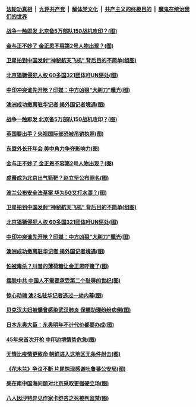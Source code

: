 

####  [法轮功真相](../../../../basic/blob/master/README.md?t=09110802) &nbsp;|&nbsp; [九评共产党](../../../../9ping.md/blob/master/README.md?t=09110802) &nbsp;|&nbsp; [解体党文化](../../../../jtdwh.md/blob/master/README.md?t=09110802)  &nbsp;|&nbsp; [共产主义的终极目的](../../../../gczydzjmd.md/blob/master/README.md?t=09110802) &nbsp;|&nbsp; [魔鬼在统治我们的世界](../../../../mgztzwmdsj.md/blob/master/README.md?t=09110802) 

#### [战争一触即发 北京备5万部队150战机攻印？(图)](../pages/p9/945728.md?t=09110802) 

#### [金与正不妙了 金正恩不容第2号人物出现？(图)](../pages/p9/945709.md?t=09110802) 

#### [卫星拍到中国发射“神秘航天飞机” 背后目的不简单(组图)](../pages/p9/945681.md?t=09110802) 

#### [北京猖獗侵犯人权 60多国321团体吁UN惩处(图)](../pages/p9/945639.md?t=09110802) 

#### [中印冲突谁先开枪？印媒：中方凶狠“大剃刀”曝光(图)](../pages/p9/945633.md?t=09110802) 

#### [澳洲成功撤离驻华记者 揭外国记者境遇(图)](../pages/p9/945582.md?t=09110802) 

#### [战争一触即发 北京备5万部队150战机攻印？(图)](../pages/p9/945728.md?t=09110802) 

#### [英国要出手？央视国际部恐被吊销执照(图)](../pages/p9/945725.md?t=09110802) 

#### [东盟外长开年会 美中角力争夺影响力(图)](../pages/p9/945723.md?t=09110802) 

#### [金与正不妙了 金正恩不容第2号人物出现？(图)](../pages/p9/945709.md?t=09110802) 

#### [成蕾成为北京出气箭靶？赵立坚公布罪名(图)](../pages/p9/945637.md?t=09110802) 

#### [波兰公布安全法草案 华为5G又打水漂？(图)](../pages/p9/945683.md?t=09110802) 

#### [卫星拍到中国发射“神秘航天飞机” 背后目的不简单(组图)](../pages/p9/945681.md?t=09110802) 

#### [北京猖獗侵犯人权 60多国321团体吁UN惩处(图)](../pages/p9/945639.md?t=09110802) 

#### [中印冲突谁先开枪？印媒：中方凶狠“大剃刀”曝光(图)](../pages/p9/945633.md?t=09110802) 

#### [澳洲成功撤离驻华记者 揭外国记者境遇(图)](../pages/p9/945582.md?t=09110802) 

#### [怕被毒杀？川普的薄荷糖让金正恩吓傻了(图)](../pages/p9/945547.md?t=09110802) 

#### [摆脱中共 中国人不需要承受第二个耻辱的世纪(图)](../pages/p9/945598.md?t=09110802) 

#### [惊心动魄 澳2名驻华记者逃过一劫内幕(图)](../pages/p9/945539.md?t=09110802) 

#### [贝克汉夫妇被爆曾感染武汉肺炎 保镖助理纷纷病倒(图)](../pages/p9/945545.md?t=09110802) 

#### [日本东奥大臣：东奥明年不计代价都要办成(图)](../pages/p9/945544.md?t=09110802) 

#### [45年来首次开枪 中印边境情势危急(图)](../pages/p9/945517.md?t=09110802) 

#### [无情比疫情更致命 朝鲜进入这地区无条件射击(图)](../pages/p9/945436.md?t=09110802) 

#### [《花木兰》争议不断 片尾惊现感谢吐鲁番公安局(图)](../pages/p9/945494.md?t=09110802) 

#### [美在南中国海问题对北京采取更强硬立场(图)](../pages/p9/945488.md?t=09110802) 

#### [八人因沙特异见作家卡舒吉之死被判监禁(图)](../pages/p9/945486.md?t=09110802) 

